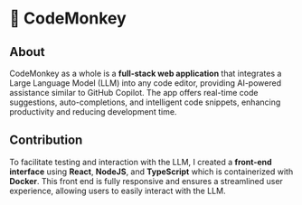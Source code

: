 # 🙉 CodeMonkey

## About
CodeMonkey as a whole is a **full-stack web application** that integrates a Large Language Model (LLM) into any code editor, providing AI-powered assistance similar to GitHub Copilot. 
The app offers real-time code suggestions, auto-completions, and intelligent code snippets, enhancing productivity and reducing development time.

## Contribution
To facilitate testing and interaction with the LLM, I created a **front-end interface** using **React**, **NodeJS**, and **TypeScript** which is containerized with **Docker**. 
This front end is fully responsive and ensures a streamlined user experience, allowing users to easily interact with the LLM. 
